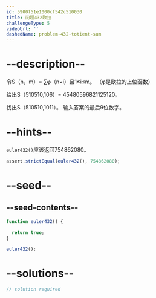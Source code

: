 ```yaml
---
id: 5900f51e1000cf542c510030
title: 问题432欧拉
challengeType: 5
videoUrl: ''
dashedName: problem-432-totient-sum
---
```


# --description--

令S（n，m）= ∑φ（n×i）且1≤i≤m。 （φ是欧拉的上位函数）

给出S（510510,106）= 45480596821125120。

找出S（510510,1011）。 输入答案的最后9位数字。

# --hints--

`euler432()`应该返回754862080。

```js
assert.strictEqual(euler432(), 754862080);
```

# --seed--

## --seed-contents--

```js
function euler432() {

  return true;
}

euler432();
```

# --solutions--

```js
// solution required
```
